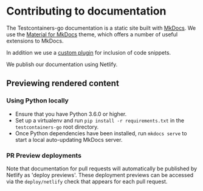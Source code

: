# Contributing to documentation

The Testcontainers-go documentation is a static site built with [MkDocs](https://www.mkdocs.org/).
We use the [Material for MkDocs](https://squidfunk.github.io/mkdocs-material/) theme, which offers a number of useful extensions to MkDocs.

In addition we use a [custom plugin](https://github.com/rnorth/mkdocs-codeinclude-plugin) for inclusion of code snippets.

We publish our documentation using Netlify.

## Previewing rendered content

### Using Python locally

* Ensure that you have Python 3.6.0 or higher.
* Set up a virtualenv and run `pip install -r requirements.txt` in the `testcontainers-go` root directory.
* Once Python dependencies have been installed, run `mkdocs serve` to start a local auto-updating MkDocs server.

### PR Preview deployments

Note that documentation for pull requests will automatically be published by Netlify as 'deploy previews'.
These deployment previews can be accessed via the `deploy/netlify` check that appears for each pull request.
